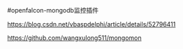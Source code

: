 #openfalcon-mongodb监控插件

https://blog.csdn.net/vbaspdelphi/article/details/52796411

https://github.com/wangxulong511/mongomon
